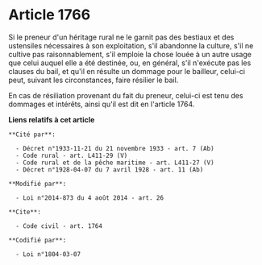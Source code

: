 # Article 1766

Si le preneur d'un héritage rural ne le garnit pas des bestiaux et des ustensiles nécessaires à son exploitation, s'il
abandonne la culture, s'il ne cultive pas    raisonnablement, s'il emploie la chose louée à un autre usage que celui auquel
elle a été destinée, ou, en général, s'il n'exécute pas les clauses du bail, et qu'il en résulte un dommage pour le bailleur,
celui-ci peut, suivant les circonstances, faire résilier le bail. 

En cas de résiliation provenant du fait du preneur, celui-ci est tenu des dommages et intérêts, ainsi qu'il est dit en
l'article 1764.

**Liens relatifs à cet article**

	**Cité par**:

	  - Décret n°1933-11-21 du 21 novembre 1933 - art. 7 (Ab)
	  - Code rural - art. L411-29 (V)
	  - Code rural et de la pêche maritime - art. L411-27 (V)
	  - Décret n°1928-04-07 du 7 avril 1928 - art. 11 (Ab)

	**Modifié par**:

	  - Loi n°2014-873 du 4 août 2014 - art. 26

	**Cite**:

	  - Code civil - art. 1764

	**Codifié par**:

	  - Loi n°1804-03-07
